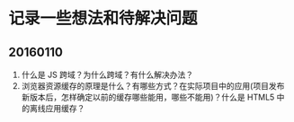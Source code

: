 # 记录一些想法和待解决问题

## 20160110
1. 什么是 JS 跨域？为什么跨域？有什么解决办法？
2. 浏览器资源缓存的原理是什么？有哪些方式？在实际项目中的应用(项目发布新版本后，怎样确定以前的缓存哪些能用，哪些不能用)？什么是 HTML5 中的离线应用缓存？